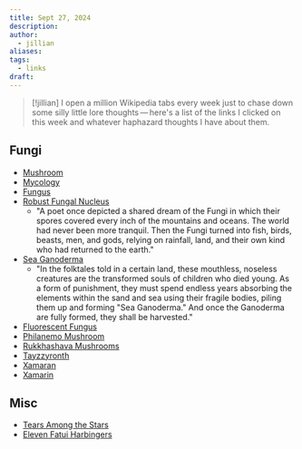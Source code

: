 ```yaml
---
title: Sept 27, 2024
description: 
author:
  - jillian
aliases: 
tags:
  - links
draft:
---
```

> [!jillian]
> I open a million Wikipedia tabs every week just to chase down some silly little lore thoughts — here's a list of the links I clicked on this week and whatever haphazard thoughts I have about them.

## Fungi
- [Mushroom](https://en.wikipedia.org/wiki/Mushroom)
- [Mycology](https://en.wikipedia.org/wiki/Mycology)
- [Fungus](https://en.wikipedia.org/wiki/Fungus)
- [Robust Fungal Nucleus](https://genshin-impact.fandom.com/wiki/Robust_Fungal_Nucleus)
	- "A poet once depicted a shared dream of the Fungi in which their spores covered every inch of the mountains and oceans. The world had never been more tranquil. Then the Fungi turned into fish, birds, beasts, men, and gods, relying on rainfall, land, and their own kind who had returned to the earth."
- [Sea Ganoderma](https://genshin-impact.fandom.com/wiki/Sea_Ganoderma)
	- "In the folktales told in a certain land, these mouthless, noseless creatures are the transformed souls of children who died young. As a form of punishment, they must spend endless years absorbing the elements within the sand and sea using their fragile bodies, piling them up and forming "Sea Ganoderma." And once the Ganoderma are fully formed, they shall be harvested."
- [Fluorescent Fungus](https://genshin-impact.fandom.com/wiki/Fluorescent_Fungus)
- [Philanemo Mushroom](https://genshin-impact.fandom.com/wiki/Philanemo_Mushroom)
- [Rukkhashava Mushrooms](https://genshin-impact.fandom.com/wiki/Rukkhashava_Mushrooms)
- [Tayzzyronth](https://honkai-star-rail.fandom.com/wiki/Tayzzyronth)
- [Xamaran](https://genshin-impact.fandom.com/wiki/Xamaran)
- [Xamarin](https://en.wikipedia.org/wiki/Xamarin)

## Misc
- [Tears Among the Stars](https://genshin-impact.fandom.com/wiki/Tears_Among_the_Stars)
- [Eleven Fatui Harbingers](https://genshin-impact.fandom.com/wiki/Eleven_Fatui_Harbingers)